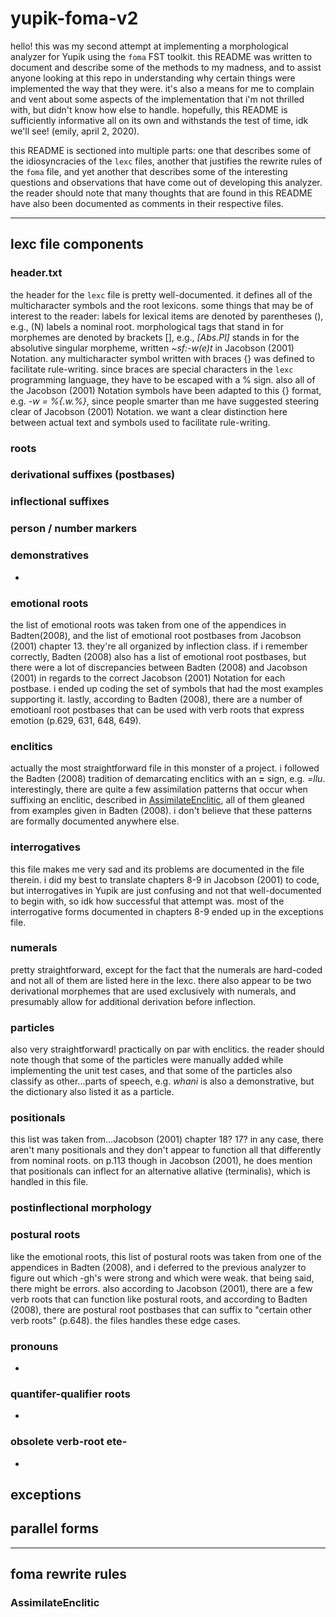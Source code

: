 # yupik-foma-v2

hello! this was my second attempt at implementing a morphological analyzer for Yupik using the `foma` FST toolkit. this README was written to document and describe some of the methods to my madness, and to assist anyone looking at this repo in understanding why certain things were implemented the way that they were. it's also a means for me to complain and vent about some aspects of the implementation that i'm not thrilled with, but didn't know how else to handle. hopefully, this README is sufficiently informative all on its own and withstands the test of time, idk we'll see! (emily, april 2, 2020).

this README is sectioned into multiple parts: one that describes some of the idiosyncracies of the `lexc` files, another that justifies the rewrite rules of the `foma` file, and yet another that describes some of the interesting questions and observations that have come out of developing this analyzer. the reader should note that many thoughts that are found in this README have also been documented as comments in their respective files.

---

## lexc file components

### header.txt

the header for the `lexc` file is pretty well-documented. it defines all of the multicharacter symbols and the root lexicons. some things that may be of interest to the reader: labels for lexical items are denoted by parentheses (), e.g., (N) labels a nominal root. morphological tags that stand in for morphemes are denoted by brackets [], e.g., *[Abs.Pl]* stands in for the absolutive singular morpheme, written *~sf:-w(e)t* in Jacobson (2001) Notation. any multicharacter symbol written with braces {} was defined to facilitate rule-writing. since braces are special characters in the `lexc` programming language, they have to be escaped with a % sign. also all of the Jacobson (2001) Notation symbols have been adapted to this {} format, e.g. *-w = %{.w.%}*, since people smarter than me have suggested steering clear of Jacobson (2001) Notation. we want a clear distinction here between actual text and symbols used to facilitate rule-writing.

### roots

### derivational suffixes (postbases)

### inflectional suffixes

### person / number markers

### demonstratives 

-

### emotional roots

the list of emotional roots was taken from one of the appendices in Badten(2008), and the list of emotional root postbases from Jacobson (2001) chapter 13. they're all organized by inflection class. if i remember correctly, Badten (2008) also has a list of emotional root postbases, but there were a lot of discrepancies between Badten (2008) and Jacobson (2001) in regards to the correct Jacobson (2001) Notation for each postbase. i ended up coding the set of symbols that had the most examples supporting it. lastly, according to Badten (2008), there are a number of emotioanl root postbases that can be used with verb roots that express emotion (p.629, 631, 648, 649).

### enclitics

actually the most straightforward file in this monster of a project. i followed the Badten (2008) tradition of demarcating enclitics with an __=__ sign, e.g. *=llu*. interestingly, there are quite a few assimilation patterns that occur when suffixing an enclitic, described in [AssimilateEnclitic](#assimilate-enclitic), all of them gleaned from examples given in Badten (2008). i don't believe that these patterns are formally documented anywhere else.

### interrogatives

this file makes me very sad and its problems are documented in the file therein. i did my best to translate chapters 8-9 in Jacobson (2001) to code, but interrogatives in Yupik are just confusing and not that well-documented to begin with, so idk how successful that attempt was. most of the interrogative forms documented in chapters 8-9 ended up in the exceptions file.

### numerals

pretty straightforward, except for the fact that the numerals are hard-coded and not all of them are listed here in the lexc. there also appear to be two derivational morphemes that are used exclusively with numerals, and presumably allow for additional derivation before inflection.

### particles

also very straightforward! practically on par with enclitics. the reader should note though that some of the particles were manually added while implementing the unit test cases, and that some of the particles also classify as other...parts of speech, e.g. *whani* is also a demonstrative, but the dictionary also listed it as a particle.

### positionals

this list was taken from...Jacobson (2001) chapter 18? 17? in any case, there aren't many positionals and they don't appear to function all that differently from nominal roots. on p.113 though in Jacobson (2001), he does mention that positionals can inflect for an alternative allative (terminalis), which is handled in this file.

### postinflectional morphology

### postural roots

like the emotional roots, this list of postural roots was taken from one of the appendices in Badten (2008), and i deferred to the previous analyzer to figure out which -gh's were strong and which were weak. that being said, there might be errors. also according to Jacobson (2001), there are a few verb roots that can function like postural roots, and according to Badten (2008), there are postural root postbases that can suffix to "certain other verb roots" (p.648). the files handles these edge cases.

### pronouns

-

### quantifer-qualifier roots

-

### obsolete verb-root ete-

-

## exceptions

## parallel forms

---

## foma rewrite rules

### AssimilateEnclitic
